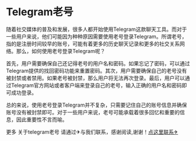 # Telegram老号

随着社交媒体的普及和发展，很多人都开始使用Telegram这款聊天工具。而对于一些用户来说，他们可能因为种种原因需要使用老号登录Telegram。所谓老号，指的是注册时间较早的账号，可能有着更多的历史聊天记录和更多的社交关系网络。那么，如何使用老号登录Telegram呢？

首先，用户需要确保自己还记得老号的用户名和密码。如果忘记了密码，可以通过Telegram提供的找回密码功能来重置密码。其次，用户需要确保自己的老号没有被封禁或者禁用。如果老号被封禁，那么用户将无法再次登录。最后，用户可以通过Telegram官方网站或者客户端来登录自己的老号，输入正确的用户名和密码即可成功登录。

总的来说，使用老号登录Telegram并不复杂，只需要记住自己的账号信息并确保账号没有被封禁即可。对于一些用户来说，老号可能承载着很多回忆和重要的信息，因此重要性不言而喻。

更多 关于telegram老号 请通过✈与我们联系，感谢阅读,谢谢！[点这里联系✈](https://k02.cc)